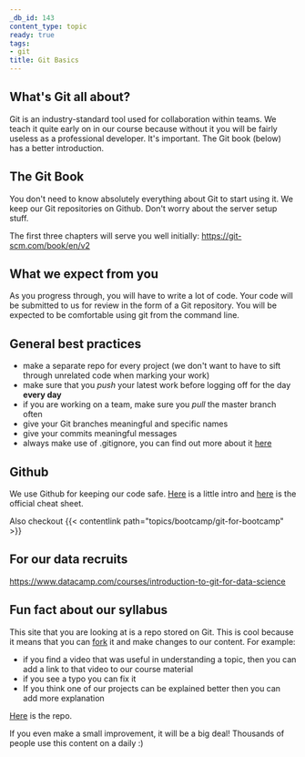```yaml
---
_db_id: 143
content_type: topic
ready: true
tags:
- git
title: Git Basics
---
```


## What's Git all about?

Git is an industry-standard tool used for collaboration within teams. We teach it quite early on in our course because without it you will be fairly useless as a professional developer. It's important. The Git book (below) has a better introduction.

## The Git Book

You don't need to know absolutely everything about Git to start using it. We keep our Git repositories on Github. Don't worry about the server setup stuff.

The first three chapters will serve you well initially:
https://git-scm.com/book/en/v2

## What we expect from you

As you progress through, you will have to write a lot of code. Your code will be submitted to us for review in the form of a Git repository. You will be expected to be comfortable using git from the command line.

## General best practices

- make a separate repo for every project (we don't want to have to sift through unrelated code when marking your work)
- make sure that you _push_ your latest work before logging off for the day **every day**
- if you are working on a team, make sure you _pull_ the master branch often
- give your Git branches meaningful and specific names
- give your commits meaningful messages
- always make use of .gitignore, you can find out more about it [here](https://www.youtube.com/watch?v=POZFmbYHvWk)

## Github

We use Github for keeping our code safe. [Here](https://guides.github.com/introduction/git-handbook/) is a little intro and
[here](https://drive.google.com/open?id=1g5oD59DFQbrhPHvW7a8mW8NKI1UNV-dZ) is the official cheat sheet.

Also checkout {{< contentlink path="topics/bootcamp/git-for-bootcamp" >}}

## For our data recruits

https://www.datacamp.com/courses/introduction-to-git-for-data-science

## Fun fact about our syllabus

This site that you are looking at is a repo stored on Git. This is cool because it means that you can [fork](https://guides.github.com/activities/forking/) it and make changes to our content. For example:
- if you find a video that was useful in understanding a topic, then you can add a link to that video to our course material
- if you see a typo you can fix it
- If you think one of our projects can be explained better then you can add more explanation


[Here](https://github.com/Umuzi-org/ACN-syllabus) is the repo.

If you even make a small improvement, it will be a big deal! Thousands of people use this content on a daily :)